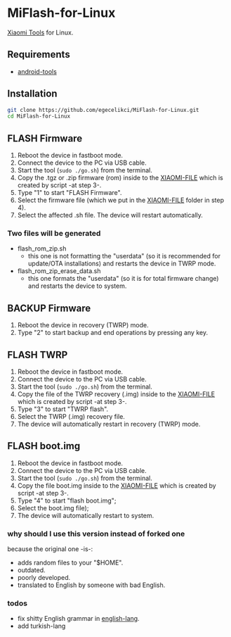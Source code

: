 # MiFlash-for-Linux

[Xiaomi Tools](https://xiaomitools.com/mi-flash-tool/) for Linux.

## Requirements

- [android-tools](https://developer.android.com/studio/releases/platform-tools)

## Installation

```sh
git clone https://github.com/egecelikci/MiFlash-for-Linux.git
cd MiFlash-for-Linux
```

## FLASH Firmware

1. Reboot the device in fastboot mode.
2. Connect the device to the PC via USB cable.
3. Start the tool (`sudo ./go.sh`) from the terminal.
4. Copy the .tgz or .zip firmware (rom) inside to the [XIAOMI-FILE](/XIAOMI-FILE) which is created by script -at step 3-.
5. Type "1" to start "FLASH Firmware".
6. Select the firmware file (which we put in the [XIAOMI-FILE](/XIAOMI-FILE) folder in step 4).
7. Select the affected .sh file. The device will restart automatically.

### Two files will be generated

- flash_rom_zip.sh
  - this one is not formatting the "userdata" (so it is recommended for update/OTA installations) and restarts the device in TWRP mode.
- flash_rom_zip_erase_data.sh
  - this one formats the "userdata" (so it is for total firmware change) and restarts the device to system.

## BACKUP Firmware

1. Reboot the device in recovery (TWRP) mode.
2. Type "2" to start backup and end operations by pressing any key.

## FLASH TWRP

1. Reboot the device in fastboot mode.
2. Connect the device to the PC via USB cable.
3. Start the tool (`sudo ./go.sh`) from the terminal.
4. Copy the file of the TWRP recovery (.img) inside to the [XIAOMI-FILE](/XIAOMI-FILE) which is created by script -at step 3-.
5. Type "3" to start "TWRP flash".
6. Select the TWRP (.img) recovery file.
7. The device will automatically restart in recovery (TWRP) mode.

## FLASH boot.img

1. Reboot the device in fastboot mode.
2. Connect the device to the PC via USB cable.
3. Start the tool (`sudo ./go.sh`) from the terminal.
4. Copy the file boot.img inside to the [XIAOMI-FILE](/XIAOMI-FILE) which is created by script -at step 3-.
5. Type "4" to start "flash boot.img";
6. Select the boot.img file);
7. The device will automatically restart to system.

### why should I use this version instead of forked one

because the original one -is-:

- adds random files to your "$HOME".
- outdated.
- poorly developed.
- translated to English by someone with bad English.

### todos

- fix shitty English grammar in [english-lang](bin/language/english-lang).
- add turkish-lang
